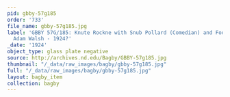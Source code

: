 ```yaml
---
pid: gbby-57g185
order: '733'
file_name: gbby-57g185.jpg
label: 'GBBY 57G/185: Knute Rockne with Snub Pollard (Comedian) and Football Player
  Adam Walsh - 1924?'
_date: '1924'
object_type: glass plate negative
source: http://archives.nd.edu/Bagby/GBBY-57g185.jpg
thumbnail: "/_data/raw_images/bagby/gbby-57g185.jpg"
full: "/_data/raw_images/bagby/gbby-57g185.jpg"
layout: bagby_item
collection: bagby
---
```

